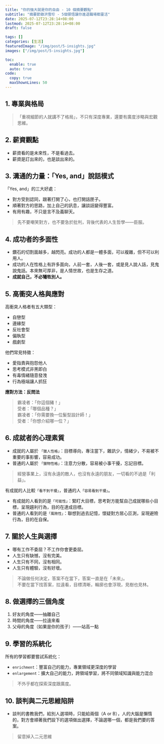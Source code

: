 ```yaml
---
title: "你的強大就是你的自由 - 10 個摘要觀點"
subtitle: "摘要節錄洪雪珍 - 5個領悟讓你進退職場都靈活"
date: 2025-07-12T23:28:14+08:00
lastmod: 2025-07-12T23:28:14+08:00
draft: false

tags: []
categories: [生活]
featuredImage: "/img/post/5-insights.jpg"
images: ["/img/post/5-insights.jpg"]

toc:
  enable: true
  auto: true
code:
  copy: true
  maxShownLines: 50
---
```


<!--more-->

## 1. 專業與格局

> 「重視細節的人就講不了格局」，不只有深度專業，還要有廣度涉略與宏觀思維。

## 2. 薪資觀點
- 薪資看的是未來性，不是看過去。
- 薪資是訂出來的，也是談出來的。

## 3. 溝通的力量：「Yes, and」說話模式

「Yes, and」的三大好處：

- 對方受到認同，跟著打開了心，也打開話匣子。
- 順著對方的思路，加上自己的訊息，讓談話變得豐富。
- 有用有趣，不只是言不及義聊天。

> 先不要嘲笑對方，也不要急於批判，背後代表的人生哲學——臣服。

## 4. 成功者的多面性

- 鑽石的切割面越多，越閃亮。成功的人都是一體多面，可以複雜，但不可以利用人。
- 成功的人在性格上有許多面向，人前一套，人後一套，或是見人說人話，見鬼說鬼話。本來無可厚非，是人情世故，也是生存之道。
- **成就自己，不必犧牲別人。**

## 5. 高衝突人格與應對

高衝突人格者有五大類型：

- 自戀型
- 邊緣型
- 反社會型
- 偏執型
- 戲劇型

他們常見特徵：

- 愛指責與抱怨他人
- 思考模式非黑即白
- 有毒情緒隨意發洩
- 行為極端讓人抓狂

**應對方法：反問法**

> 霸凌者：「你這個豬！」  
> 受者：「哪個品種？」  
> 霸凌者：「你需要換一位髮型設計師！」  
> 受者：「你想介紹哪一位？」

## 6. 成就者的心理素質

- 成就的人屬於 `「獵人性格」`：目標導向，專注當下，雜訊少，情緒少，不易被不重要的事影響，容易成功。
- 普通的人屬於 `「獵物性格」`：注意力分散，容易被小事干擾，忘記目標。

> 經營事業上，沒有永遠的敵人，也沒有永遠的朋友，一切看的不過是「利益」。

 有成就的人比較`「看不到干擾」`，普通的人`「容易看到干擾」`。
- 有成就的人看到的是`「可能性」`：緊盯大目標，思考對方能幫自己成就哪些小目標，呈現趨利行為，目的在達成目標。
- 普通的人看到的是`「風險性」`：聯想到過去記憶，懷疑對方居心叵測，呈現避險行為，目的在自保。

## 7. 關於人生與選擇

- 哪有工作不委屈？不工作你會更委屈。
- 人生只有缺憾，沒有完美。
- 人生只有不同，沒有相同。
- 人生只有體驗，沒有好壞。

> 不論做任何決定，答案不在當下，答案一直是在「未來」。  
> 不要在當下找答案，拉遠看，目標清晰，輪廓也會浮現，見樹也見林。

## 8. 做選擇的三個角度

1. 好友的角度——抽離自己
2. 時間的角度——拉遠來看
3. 父母的角度（如果是你的孩子）——站高一點

## 9. 學習的系統化

所有的學習都要嘗試系統化：

- `enrichment`：豐富自己的能力，專業領域更深度的學習
- `enlargement`：擴大自己的能力，跨領域學習，將不同領域知識與能力混合

> 不外乎都在探索深度跟廣度。

## 10. 談判與二元思維陷阱

- 談判的書教我們，給別人選項時，只能給兩個（A or B），人的大腦是懶惰的，對方會順著我們設下的選項做出選擇，不論選哪一個，都是我們要的答案。
> 留意掉入二元思維
